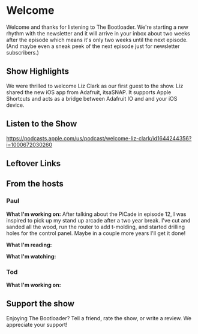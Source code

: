 # Welcome

Welcome and thanks for listening to The Bootloader.  We're starting a new rhythm with the newsletter 
and it will arrive in your inbox about two weeks after the episode which means it's only two weeks
until the next episode.  (And maybe even a sneak peek of the next episode just for newsletter subscribers.)

## Show Highlights

We were thrilled to welcome Liz Clark as our first guest to the show.  Liz shared the new iOS app from 
Adafruit, itsaSNAP.  It supports Apple Shortcuts and acts as a bridge between Adafruit IO and and your iOS device.

## Listen to the Show

https://podcasts.apple.com/us/podcast/welcome-liz-clark/id1644244356?i=1000672030260

## Leftover Links

## From the hosts

### Paul

**What I'm working on:** After talking about the PiCade in episode 12, I was inspired to pick up my stand up 
arcade after a two year break.  I've cut and sanded all the wood, run the router to add t-molding, and started 
drilling holes for the control panel.  Maybe in a couple more years I'll get it done!

**What I'm reading:** 

**What I'm watching:** 

### Tod

**What I'm working on:** 

## Support the show
Enjoying The Bootloader?  Tell a friend, rate the show, or write a review.  We appreciate your support!

